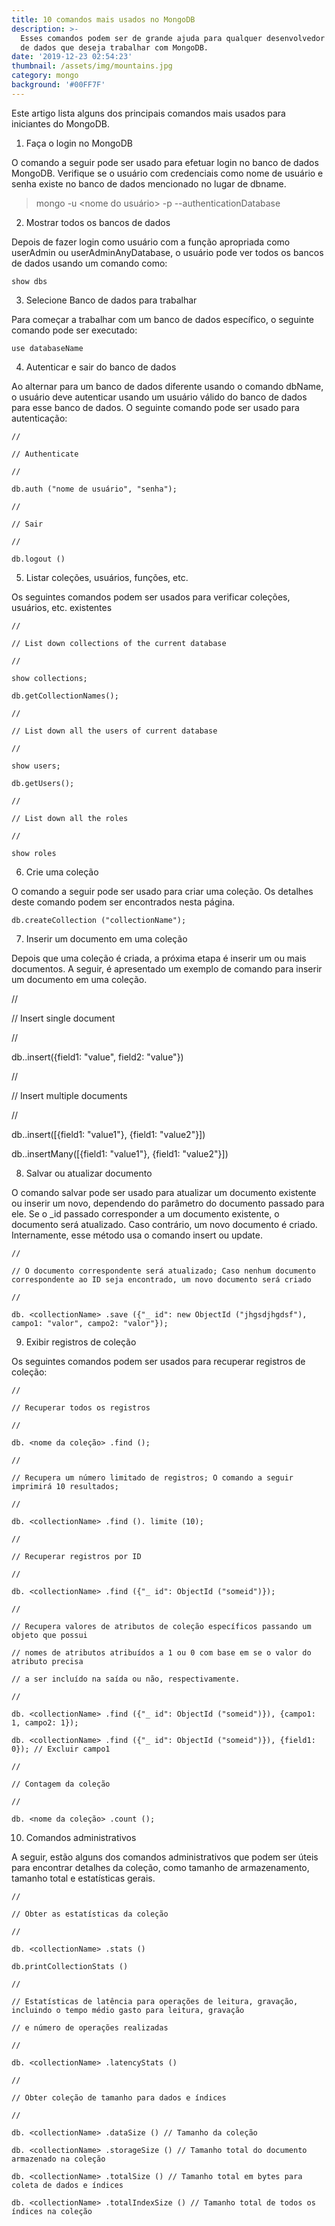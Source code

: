 ```yaml
---
title: 10 comandos mais usados no MongoDB
description: >-
  Esses comandos podem ser de grande ajuda para qualquer desenvolvedor de banco
  de dados que deseja trabalhar com MongoDB.
date: '2019-12-23 02:54:23'
thumbnail: /assets/img/mountains.jpg
category: mongo
background: '#00FF7F'
---
```

Este artigo lista alguns dos principais comandos mais usados para iniciantes do MongoDB.

1. Faça o login no MongoDB

O comando a seguir pode ser usado para efetuar login no banco de dados MongoDB. Verifique se o usuário com credenciais como nome de usuário e senha existe no banco de dados mencionado no lugar de dbname.

> mongo -u <nome do usuário> -p <senha> --authenticationDatabase <dbname>

2. Mostrar todos os bancos de dados

Depois de fazer login como usuário com a função apropriada como userAdmin ou userAdminAnyDatabase, o usuário pode ver todos os bancos de dados usando um comando como:

`show dbs`

3. Selecione Banco de dados para trabalhar

Para começar a trabalhar com um banco de dados específico, o seguinte comando pode ser executado:

`use databaseName`

4. Autenticar e sair do banco de dados

Ao alternar para um banco de dados diferente usando o comando dbName, o usuário deve autenticar usando um usuário válido do banco de dados para esse banco de dados. O seguinte comando pode ser usado para autenticação:

`//`

`// Authenticate`

`//`

`db.auth ("nome de usuário", "senha");`

`//`

`// Sair`

`//`

`db.logout ()`

5. Listar coleções, usuários, funções, etc.

Os seguintes comandos podem ser usados ​​para verificar coleções, usuários, etc. existentes

`//`

`// List down collections of the current database`

`//`

`show collections;`

`db.getCollectionNames();`

`//`

`// List down all the users of current database`

`//`

`show users;`

`db.getUsers();`

`//`

`// List down all the roles`

`//`

`show roles`

6. Crie uma coleção

O comando a seguir pode ser usado para criar uma coleção. Os detalhes deste comando podem ser encontrados nesta página.

`db.createCollection ("collectionName");`

7. Inserir um documento em uma coleção

Depois que uma coleção é criada, a próxima etapa é inserir um ou mais documentos. A seguir, é apresentado um exemplo de comando para inserir um documento em uma coleção.

//

// Insert single document

//

db.<collectionName>.insert({field1: "value", field2: "value"})

//

// Insert multiple documents

//

db.<collectionName>.insert(\[{field1: "value1"}, {field1: "value2"}])

db.<collectionName>.insertMany(\[{field1: "value1"}, {field1: "value2"}])

8. Salvar ou atualizar documento

O comando salvar pode ser usado para atualizar um documento existente ou inserir um novo, dependendo do parâmetro do documento passado para ele. Se o _id passado corresponder a um documento existente, o documento será atualizado. Caso contrário, um novo documento é criado. Internamente, esse método usa o comando insert ou update.

`//`

`// O documento correspondente será atualizado; Caso nenhum documento correspondente ao ID seja encontrado, um novo documento será criado`

`//`

`db. <collectionName> .save ({"_ id": new ObjectId ("jhgsdjhgdsf"), campo1: "valor", campo2: "valor"});`

9. Exibir registros de coleção

Os seguintes comandos podem ser usados ​​para recuperar registros de coleção:

`//`

`// Recuperar todos os registros`

`//`

`db. <nome da coleção> .find ();`

`//`

`// Recupera um número limitado de registros; O comando a seguir imprimirá 10 resultados;`

`//`

`db. <collectionName> .find (). limite (10);`

`//`

`// Recuperar registros por ID`

`//`

`db. <collectionName> .find ({"_ id": ObjectId ("someid")});`

`//`

`// Recupera valores de atributos de coleção específicos passando um objeto que possui`

`// nomes de atributos atribuídos a 1 ou 0 com base em se o valor do atributo precisa`

`// a ser incluído na saída ou não, respectivamente.`

`//`

`db. <collectionName> .find ({"_ id": ObjectId ("someid")}), {campo1: 1, campo2: 1});`

`db. <collectionName> .find ({"_ id": ObjectId ("someid")}), {field1: 0}); // Excluir campo1`

`//`

`// Contagem da coleção`

`//`

`db. <nome da coleção> .count ();`

10. Comandos administrativos

A seguir, estão alguns dos comandos administrativos que podem ser úteis para encontrar detalhes da coleção, como tamanho de armazenamento, tamanho total e estatísticas gerais.

`//`

`// Obter as estatísticas da coleção`

`//`

`db. <collectionName> .stats ()`

`db.printCollectionStats ()`

`//`

`// Estatísticas de latência para operações de leitura, gravação, incluindo o tempo médio gasto para leitura, gravação`

`// e número de operações realizadas`

`//`

`db. <collectionName> .latencyStats ()`

`//`

`// Obter coleção de tamanho para dados e índices`

`//`

`db. <collectionName> .dataSize () // Tamanho da coleção`

`db. <collectionName> .storageSize () // Tamanho total do documento armazenado na coleção`

`db. <collectionName> .totalSize () // Tamanho total em bytes para coleta de dados e índices`

`db. <collectionName> .totalIndexSize () // Tamanho total de todos os índices na coleção`

